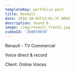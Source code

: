 ```yaml
---
templateKey: portfolio-post
title: Renault
date: 2016-10-05T13:01:37.000Z
description: Sound D
image: /img/renault_front2.jpg
videoId: '268070078'
---
```

Renault - TV Commercial

Voice direct & record

Client: Online Voices
